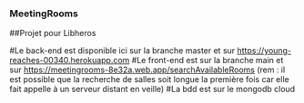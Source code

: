 ### MeetingRooms
##Projet pour Libheros

#Le back-end est disponible ici sur la branche master et sur https://young-reaches-00340.herokuapp.com
#Le front-end est sur la branche main et sur https://meetingrooms-8e32a.web.app/searchAvailableRooms
(rem : il est possible que la recherche de salles soit longue la première fois car elle fait appelle à un serveur distant en veille)
#La bdd est sur le mongodb cloud

